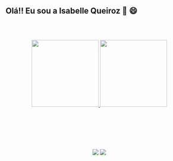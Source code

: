 ## Olá!! Eu sou a Isabelle Queiroz 👋 😄

<br/><br/>
<div align="center">
  <a href="https://github.com/ipqueiroz">
  <img height="180em" src="https://github-readme-stats.vercel.app/api?username=ipqueiroz&show_icons=true&theme=radical&include_all_commits=true&count_private=true&hide=stars"/>
  <img height="180em" src="https://github-readme-stats.vercel.app/api/top-langs/?username=ipqueiroz&layout=compact&langs_count=7&theme=radical"/>
</div>
<br/><br/>
  
##  
  
<br/><br/>
<div align="center" vertical-align="center">
  <a href = "mailto:isabellepqueiroz@hotmail.com"><img src="https://img.shields.io/badge/Microsoft_Outlook-0078D4?style=for-the-badge&logo=microsoft-outlook&logoColor=white" target="_blank"></a>
  <a href="https://www.linkedin.com/in/ipqueiroz" target="_blank"><img src="https://img.shields.io/badge/-LinkedIn-%230077B5?style=for-the-badge&logo=linkedin&logoColor=white" target="_blank"></a>
</div>
<br/><br/>
  
##
  
